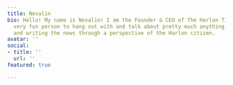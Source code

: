 ```yaml
---
title: Nexalin
bio: Hello! My name is Nexalin! I am the Founder & CEO of The Harlon Times! I am a
  very fun person to hang out with and talk about pretty much anything. I love sports
  and writing the news through a perspective of the Harlon citizen.
avatar: ''
social:
- title: ''
  url: ''
featured: true

---
```

